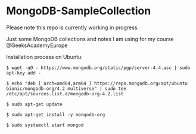 # MongoDB-SampleCollection

Please note this repo is currently working in progress.


Just some MongoDB collections and notes I am using for my course @GeeksAcademyEurope

Installation process on Ubuntu: 

```
$ wget -qO - https://www.mongodb.org/static/pgp/server-4.4.asc | sudo apt-key add -

$ echo "deb [ arch=amd64,arm64 ] https://repo.mongodb.org/apt/ubuntu bionic/mongodb-org/4.2 multiverse" | sudo tee /etc/apt/sources.list.d/mongodb-org-4.2.list

$ sudo apt-get update

$ sudo apt-get install -y mongodb-org

$ sudo systemctl start mongod
```


